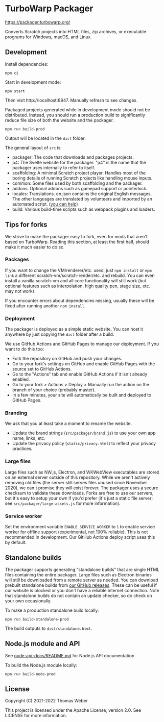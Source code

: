 # TurboWarp Packager

https://packager.turbowarp.org/

Converts Scratch projects into HTML files, zip archives, or executable programs for Windows, macOS, and Linux.

## Development

Install dependencies:

```
npm ci
```

Start in development mode:

```
npm start
```

Then visit http://localhost:8947. Manually refresh to see changes.

Packaged projects generated while in development mode should not be distributed. Instead, you should run a production build to significantly reduce file size of both the website and the packager.

```
npm run build-prod
```

Output will be located in the `dist` folder.

The general layout of `src` is:

 - packager: The code that downloads and packages projects.
 - p4: The Svelte website for the packager. "p4" is the name that the packager uses internally to refer to itself.
 - scaffolding: A minimal Scratch project player. Handles most of the boring details of running Scratch projects like handling mouse inputs.
 - common: Some files used by both scaffolding and the packager.
 - addons: Optional addons such as gamepad support or pointerlock.
 - locales: Translations. en.json contains the original English messages. The other languages are translated by volunteers and imported by an automated script. ([you can help](https://docs.turbowarp.org/translate))
 - build: Various build-time scripts such as webpack plugins and loaders.

## Tips for forks

We strive to make the packager easy to fork, even for mods that aren't based on TurboWarp. Reading this section, at least the first half, should make it much easier to do so.

### Packages

If you want to change the VM/renderer/etc. used, just `npm install` or `npm link` a different scratch-vm/scratch-render/etc. and rebuild. You can even install a vanilla scratch-vm and all core functionality will still work (but optional features such as interpolation, high quality pen, stage size, etc. may not work)

If you encounter errors about dependencies missing, usually these will be fixed after running another `npm install`.

### Deployment

The packager is deployed as a simple static website. You can host it anywhere by just copying the `dist` folder after a build.

We use GitHub Actions and GitHub Pages to manage our deployment. If you want to do this too:

 - Fork the repository on GitHub and push your changes.
 - Go to your fork's settings on GitHub and enable GitHub Pages with the source set to GitHub Actions.
 - Go to the "Actions" tab and enable GitHub Actions if it isn't already enabled.
 - Go to your fork > Actions > Deploy > Manually run the action on the branch of your choice (probably master).
 - In a few minutes, your site will automatically be built and deployed to GitHub Pages.

### Branding

We ask that you at least take a moment to rename the website.

 - Update the brand strings (`src/packager/brand.js`) to use your own app name, links, etc.
 - Update the privacy policy (`static/privacy.html`) to reflect your privacy practices.

### Large files

Large files such as NW.js, Electron, and WKWebView executables are stored on an external server outside of this repository. While we aren't actively removing old files (the server still serves files unused since November 2020), we can't promise they will exist forever. The packager uses a secure checksum to validate these downloads. Forks are free to use our servers, but it's easy to setup your own if you'd prefer (it's just a static file server; see `src/packager/large-assets.js` for more information).

### Service worker

Set the environment variable `ENABLE_SERVICE_WORKER` to `1` to enable service worker for offline support (experimental, not 100% reliable). This is not recommended in development. Our GitHub Actions deploy script uses this by default.

## Standalone builds

The packager supports generating "standalone builds" that are single HTML files containing the entire packager. Large files such as Electron binaries will still be downloaded from a remote server as needed. You can download prebuilt standalone builds from [our GitHub releases](https://github.com/TurboWarp/packager/releases). These can be useful if our website is blocked or you don't have a reliable internet connection. Note that standalone builds do not contain an update checker, so do check on your own occasionally.

To make a production standalone build locally:

```
npm run build-standalone-prod
```

The build outputs to `dist/standalone.html`.

## Node.js module and API

See [node-api-docs/README.md](node-api-docs/README.md) for Node.js API documentation.

To build the Node.js module locally:

```
npm run build-node-prod
```

## License

<!-- Make sure to also update COPYRIGHT_NOTICE in src/packager/brand.js -->

Copyright (C) 2021-2022 Thomas Weber

This project is licensed under the Apache License, version 2.0. See LICENSE for more information.
